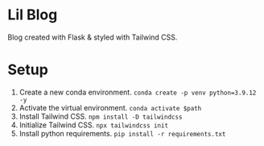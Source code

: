 # Lil Blog

Blog created with Flask &amp; styled with Tailwind CSS.

# Setup

1. Create a new conda environment.
   ```conda create -p venv python=3.9.12 -y```
2. Activate the virtual environment.
   ```conda activate $path```
3. Install Tailwind CSS.
   ```npm install -D tailwindcss```
4. Initialize Tailwind CSS.
   ```npx tailwindcss init```
5. Install python requirements.
   ```pip install -r requirements.txt```
